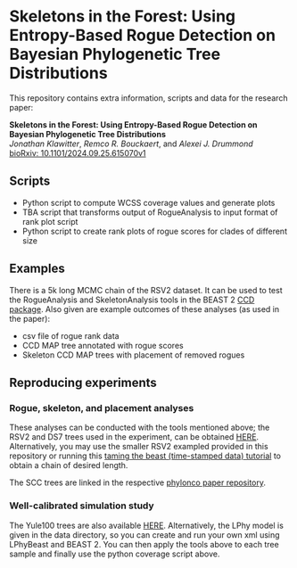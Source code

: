 # Skeletons in the Forest: Using Entropy-Based Rogue Detection on Bayesian Phylogenetic Tree Distributions
This repository contains extra information, scripts and data for the research paper:

**Skeletons in the Forest: Using Entropy-Based Rogue Detection on Bayesian Phylogenetic Tree Distributions**<br>
*Jonathan Klawitter*, *Remco R. Bouckaert*, and *Alexei J. Drummond*<br>
[bioRxiv: 10.1101/2024.09.25.615070v1](https://www.biorxiv.org/content/10.1101/2024.09.25.615070)

## Scripts

- Python script to compute WCSS coverage values and generate plots
- TBA script that transforms output of RogueAnalysis to input format of rank plot script
- Python script to create rank plots of rogue scores for clades of different size
<!-- The trees are drawn with FigTree and the cloudograms are made with [DensiTree](https://www.cs.auckland.ac.nz/~remco/DensiTree/). -->

## Examples

There is a 5k long MCMC chain of the RSV2 dataset.
It can be used to test the RogueAnalysis and SkeletonAnalysis tools in the BEAST 2 [CCD package](https://github.com/CompEvol/CCD).
Also given are example outcomes of these analyses (as used in the paper):
- csv file of rogue rank data
- CCD MAP tree annotated with rogue scores
- Skeleton CCD MAP trees with placement of removed rogues

## Reproducing experiments

### Rogue, skeleton, and placement analyses
These analyses can be conducted with the tools mentioned above;
the RSV2 and DS7 trees used in the experiment, can be obtained [HERE](https://doi.org/10.17608/k6.auckland.27041803). 
Alternatively, you may use the smaller RSV2 exampled provided in this repository or running this [taming the beast (time-stamped data) tutorial](https://taming-the-beast.org/tutorials/MEP-tutorial/) to obtain a chain of desired length.

The SCC trees are linked in the respective [phylonco paper repository](https://github.com/bioDS/beast-phylonco-paper?tab=readme-ov-file#visualizing-output).

### Well-calibrated simulation study
 
The Yule100 trees are also available [HERE](https://doi.org/10.17608/k6.auckland.27041803).
Alternatively, the LPhy model is given in the data directory, so you can create and run your own xml using LPhyBeast and BEAST 2.
You can then apply the tools above to each tree sample and finally use the python coverage script above.

